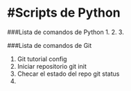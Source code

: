 #Scripts de Python
===================

###Lista de comandos de Python
1.
2.
3.

###Lista de comandos de Git
1. Git tutorial config
2. Iniciar repositorio
git init
3. Checar el estado del repo
git status
4. 